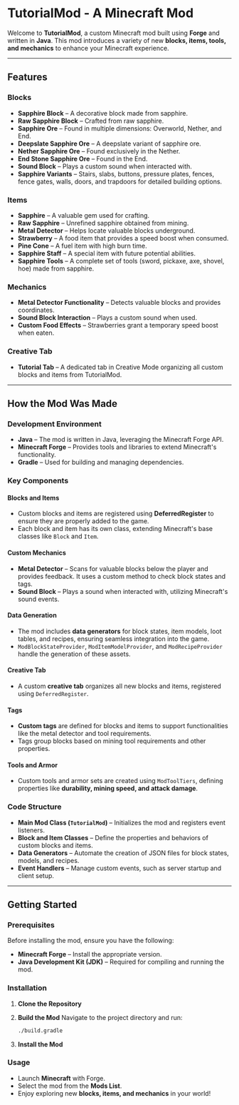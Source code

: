 # TutorialMod - A Minecraft Mod

Welcome to **TutorialMod**, a custom Minecraft mod built using **Forge** and written in **Java**. This mod introduces a variety of new **blocks, items, tools, and mechanics** to enhance your Minecraft experience.

---

## Features

### Blocks
- **Sapphire Block** – A decorative block made from sapphire.
- **Raw Sapphire Block** – Crafted from raw sapphire.
- **Sapphire Ore** – Found in multiple dimensions: Overworld, Nether, and End.
- **Deepslate Sapphire Ore** – A deepslate variant of sapphire ore.
- **Nether Sapphire Ore** – Found exclusively in the Nether.
- **End Stone Sapphire Ore** – Found in the End.
- **Sound Block** – Plays a custom sound when interacted with.
- **Sapphire Variants** – Stairs, slabs, buttons, pressure plates, fences, fence gates, walls, doors, and trapdoors for detailed building options.

### Items
- **Sapphire** – A valuable gem used for crafting.
- **Raw Sapphire** – Unrefined sapphire obtained from mining.
- **Metal Detector** – Helps locate valuable blocks underground.
- **Strawberry** – A food item that provides a speed boost when consumed.
- **Pine Cone** – A fuel item with high burn time.
- **Sapphire Staff** – A special item with future potential abilities.
- **Sapphire Tools** – A complete set of tools (sword, pickaxe, axe, shovel, hoe) made from sapphire.

### Mechanics
- **Metal Detector Functionality** – Detects valuable blocks and provides coordinates.
- **Sound Block Interaction** – Plays a custom sound when used.
- **Custom Food Effects** – Strawberries grant a temporary speed boost when eaten.

### Creative Tab
- **Tutorial Tab** – A dedicated tab in Creative Mode organizing all custom blocks and items from TutorialMod.

---

## How the Mod Was Made

### Development Environment
- **Java** – The mod is written in Java, leveraging the Minecraft Forge API.
- **Minecraft Forge** – Provides tools and libraries to extend Minecraft's functionality.
- **Gradle** – Used for building and managing dependencies.

### Key Components

#### Blocks and Items
- Custom blocks and items are registered using **DeferredRegister** to ensure they are properly added to the game.
- Each block and item has its own class, extending Minecraft's base classes like `Block` and `Item`.

#### Custom Mechanics
- **Metal Detector** – Scans for valuable blocks below the player and provides feedback. It uses a custom method to check block states and tags.
- **Sound Block** – Plays a sound when interacted with, utilizing Minecraft's sound events.

#### Data Generation
- The mod includes **data generators** for block states, item models, loot tables, and recipes, ensuring seamless integration into the game.
- `ModBlockStateProvider`, `ModItemModelProvider`, and `ModRecipeProvider` handle the generation of these assets.

#### Creative Tab
- A custom **creative tab** organizes all new blocks and items, registered using `DeferredRegister`.

#### Tags
- **Custom tags** are defined for blocks and items to support functionalities like the metal detector and tool requirements.
- Tags group blocks based on mining tool requirements and other properties.

#### Tools and Armor
- Custom tools and armor sets are created using `ModToolTiers`, defining properties like **durability, mining speed, and attack damage**.

### Code Structure
- **Main Mod Class (`TutorialMod`)** – Initializes the mod and registers event listeners.
- **Block and Item Classes** – Define the properties and behaviors of custom blocks and items.
- **Data Generators** – Automate the creation of JSON files for block states, models, and recipes.
- **Event Handlers** – Manage custom events, such as server startup and client setup.

---

## Getting Started

### Prerequisites
Before installing the mod, ensure you have the following:
- **Minecraft Forge** – Install the appropriate version.
- **Java Development Kit (JDK)** – Required for compiling and running the mod.

### Installation
1. **Clone the Repository**

2. **Build the Mod**
   Navigate to the project directory and run:
   ```bash
   ./build.gradle
   ```

3. **Install the Mod**

### Usage
- Launch **Minecraft** with Forge.
- Select the mod from the **Mods List**.
- Enjoy exploring new **blocks, items, and mechanics** in your world!

